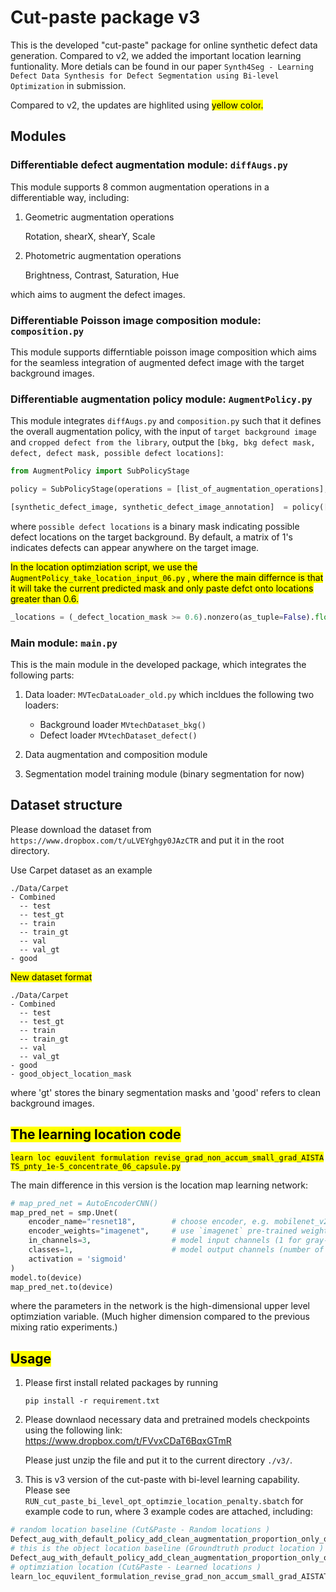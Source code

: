 # Cut-paste package v3
This is the developed "cut-paste" package for online synthetic defect data generation. Compared to v2, we added the important location learning funtionality. More detials can be found in our paper ```Synth4Seg - Learning Defect Data Synthesis for Defect Segmentation using Bi-level Optimization``` in submission.

Compared to v2, the updates are highlited using  <mark>yellow color<mark>.
## Modules
### **Differentiable defect augmentation module: ```diffAugs.py```**
This module supports 8 common augmentation operations in a differentiable way, including:
1. Geometric augmentation operations

    Rotation, shearX, shearY, Scale 

2. Photometric augmentation operations

    Brightness, Contrast, Saturation, Hue

which aims to augment the defect images.

### **Differentiable Poisson image composition module: ```composition.py```**
This module supports differntiable poisson image composition which aims for the seamless integration of augmented defect image with the target background images.

### **Differentiable augmentation policy module: ```AugmentPolicy.py```**
This module integrates ```diffAugs.py``` and ```composition.py``` such that it defines the overall augmentation policy, with the input of ```target background image``` and ```cropped defect from the library```, output the ```[bkg, bkg defect mask, defect, defect mask, possible defect locations]```:

```python
from AugmentPolicy import SubPolicyStage

policy = SubPolicyStage(operations = [list_of_augmentation_operations], apply_operations = [wether apply augmentation operrations], apply_poisson = [wether apply poisson image composition])

[synthetic_defect_image, synthetic_defect_image_annotation]  = policy([bkg, bkg defect mask, defect, defect mask, possible defect locations]) # more details can be found in the example code file

```
where ```possible defect locations``` is a binary mask indicating possible defect locations on the target background. By default, a matrix of 1's indicates defects can appear anywhere on the target image.

<mark> In the location optimziation script, we use the ```AugmentPolicy_take_location_input_06.py``` <mark>, where the main differnce is that it will take the current predicted mask and only paste defct onto locations greater than 0.6.
```python
_locations = (_defect_location_mask >= 0.6).nonzero(as_tuple=False).float()# extract locations of non_zeros 
```

### **Main module: ```main.py```** 
This is the main module in the developed package, which integrates the following parts:
1. Data loader: ```MVTecDataLoader_old.py``` which incldues the following two loaders: 

    - Background loader ```MVtechDataset_bkg()```
    - Defect loader ```MVtechDataset_defect()```

2. Data augmentation and composition module

3. Segmentation model training module (binary segmentation for now)

## Dataset structure
Please download the dataset from ```https://www.dropbox.com/t/uLVEYghgy0JAzCTR``` and put it in the root directory.

Use Carpet dataset as an example

```
./Data/Carpet
- Combined 
  -- test
  -- test_gt
  -- train
  -- train_gt
  -- val
  -- val_gt
- good
```
<mark>New dataset format<mark>
```
./Data/Carpet
- Combined 
  -- test
  -- test_gt
  -- train
  -- train_gt
  -- val
  -- val_gt
- good
- good_object_location_mask
```
where 'gt' stores the binary segmentation masks and 'good' refers to clean background images. 

## <mark>The learning location code<mark>
<mark>```learn_loc_equvilent_formulation_revise_grad_non_accum_small_grad_AISTATS_pnty_1e-5_concentrate_06_capsule.py```<mark>

The main difference in this version is the location map learning network:
```python
# map_pred_net = AutoEncoderCNN()
map_pred_net = smp.Unet(
    encoder_name="resnet18",        # choose encoder, e.g. mobilenet_v2 or efficientnet-b7
    encoder_weights="imagenet",     # use `imagenet` pre-trained weights for encoder initialization
    in_channels=3,                  # model input channels (1 for gray-scale images, 3 for RGB, etc.)
    classes=1,                      # model output channels (number of classes in your dataset)
    activation = 'sigmoid'
)
model.to(device)
map_pred_net.to(device)
```
where the parameters in the network is the high-dimensional upper level optimziation variable. (Much higher dimension compared to the previous mixing ratio experiments.) 
## <mark>Usage<mark>
1. Please first install related packages by running
    ```
    pip install -r requirement.txt
    ```
2. Please downlaod necessary data and pretrained models checkpoints using the following link: https://www.dropbox.com/t/FVvxCDaT6BqxGTmR

    Please just unzip the file and put it to the current directory ```./v3/```.

3. This is v3 version of the cut-paste with bi-level learning capability. Please see ```RUN_cut_paste_bi_level_opt_optimzie_location_penalty.sbatch``` for example code to run, where 3 example codes are attached, including:
```python
# random location baseline (Cut&Paste - Random locations )
Defect_aug_with_default_policy_add_clean_augmentation_proportion_only_optimize_aug_policy_add_each_aug_MV_tech_to_background_optimize_location_baseline.py
# this is the object location baseline (Groundtruth product location )
Defect_aug_with_default_policy_add_clean_augmentation_proportion_only_optimize_aug_policy_add_each_aug_MV_tech_to_background_optimize_location_on_object.py
# optimziation location (Cut&Paste - Learned locations )
learn_loc_equvilent_formulation_revise_grad_non_accum_small_grad_AISTATS_pnty_1e-5_concentrate_06_capsule.py
```







